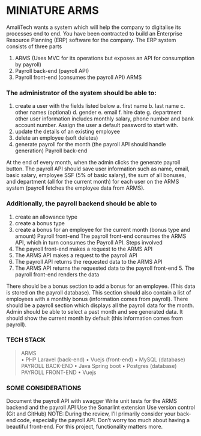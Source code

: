 # MINIATURE ARMS 
AmaliTech wants a system which will help the company to digitalise its processes end to  end. You have been contracted to build an Enterprise Resource Planning (ERP)  software for the company. 
The ERP system consists of three parts 

1. ARMS (Uses MVC for its operations but exposes an API for consumption by  payroll) 
2. Payroll back-end (payroll API) 
3. Payroll front-end (consumes the payroll API) 
ARMS 

### The administrator of the system should be able to:  
1. create a user with the fields listed below 
a. first name 
b. last name 
c. other names (optional) 
d. gender 
e. email 
f. hire date 
g. department 
other user information includes monthly salary, phone number and bank  account number. Assign the user a default password to start with. 
2. update the details of an existing employee 
3. delete an employee (soft deletes) 
4. generate payroll for the month (the payroll API should handle generation) 
Payroll back-end 

At the end of every month, when the admin clicks the generate payroll button. The  payroll API should save user information such as name, email, basic salary, employee  SSF (5% of basic salary), the sum of all bonuses, and department (all for the current  month) for each user on the ARMS system (payroll fetches the employee data from  ARMS). 

### Additionally, the payroll backend should be able to  
1. create an allowance type 
2. create a bonus type 
3. create a bonus for an employee for the current month (bonus type and amount)
Payroll front-end 
The payroll front-end consumes the ARMS API, which in turn consumes the Payroll API.  Steps involved 
1. The payroll front-end makes a request to the ARMS API 
2. The ARMS API makes a request to the payroll API 
3. The payroll API returns the requested data to the ARMS API 
4. The ARMS API returns the requested data to the payroll front-end 5. The payroll front-end renders the data 

There should be a bonus section to add a bonus for an employee. (This data is stored  on the payroll database). This section should also contain a list of employees with a  monthly bonus (information comes from payroll). 
There should be a payroll section which displays all the payroll data for the month.  Admin should be able to select a past month and see generated data. It should show  the current month by default (this information comes from payroll). 

### TECH STACK 
> ARMS  
• PHP Laravel (back-end) 
• Vuejs (front-end) 
• MySQL (database) 
> PAYROLL BACK-END 
• Java Spring boot 
• Postgres (database) 
> PAYROLL FRONT-END 
• Vuejs 


### SOME CONSIDERATIONS 
Document the payroll API with swagger 
Write unit tests for the ARMS backend and the payroll API 
Use the Sonarlint extension 
Use version control (Git and GitHub) 
NOTE: 
During the review, I’ll primarily consider your back-end code, especially the payroll API. Don’t  worry too much about having a beautiful front-end. For this project, functionality matters more.
